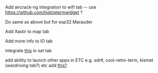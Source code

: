 Add aircrack-ng integration to wifi tab
-- use https://github.com/lxqt/qtermwidget  ?

Do same as above but for esp32 Marauder

Add Xastir to map tab

Add more info to IO tab

integrate [this](https://github.com/jekhokie/raspberry-noaa-v2) in sat tab

add ability to launch other apps in ETC
e.g. sdr#, cool-retro-term, kismet (wardriving tab?) etc
add [this?](https://github.com/Opendigitalradio/dablin)
